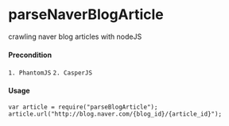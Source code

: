 # parseNaverBlogArticle
crawling naver blog articles with nodeJS

#### Precondition
`1. PhantomJS`
`2. CasperJS`


#### Usage
    var article = require("parseBlogArticle");
    article.url("http://blog.naver.com/{blog_id}/{article_id}");
